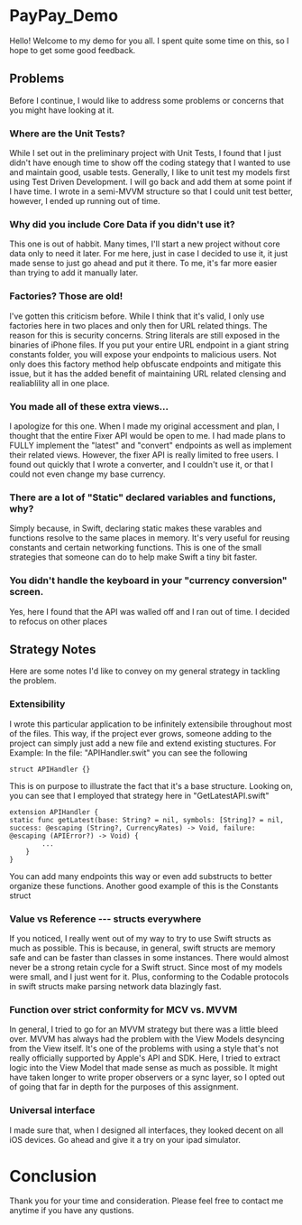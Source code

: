 # PayPay_Demo

Hello! Welcome to my demo for you all. I spent quite some time on this, so I hope to get some good feedback.

## Problems

Before I continue, I would like to address some problems or concerns that you might have looking at it.

### Where are the Unit Tests?

While I set out in the preliminary project with Unit Tests, I found that I just didn't have enough time to show off the coding stategy that I wanted to use and maintain good, usable tests. Generally, I like to unit test my models first using Test Driven Development. I will go back and add them at some point if I have time. I wrote in a semi-MVVM structure so that I could unit test better, however, I ended up running out of time.

### Why did you include Core Data if you didn't use it?
This one is out of habbit. Many times, I'll start a new project without core data only to need it later. For me here, just in case I decided to use it, it just made sense to just go ahead and put it there. To me, it's far more easier than trying to add it manually later.

### Factories? Those are old!

I've gotten this criticism before. While I think that it's valid, I only use factories here in two places and only then for URL related things. The reason for this is security concerns. String literals are still exposed in the binaries of iPhone files. If you put your entire URL endpoint in a giant string constants folder, you will expose your endpoints to malicious users. Not only does this factory method help obfuscate endpoints and mitigate this issue, but it has the added benefit of maintaining URL related clensing and realiablility all in one place.

### You made all of these extra views...

I apologize for this one. When I made my original accessment and plan, I thought that the entire Fixer API would be open to me. I had made plans to FULLY implement the "latest" and "convert" endpoints as well as implement their related views. However, the fixer API is really limited to free users. I found out quickly that I wrote a converter, and I couldn't use it, or that I could not even change my base currency.

### There are a lot of "Static" declared variables and functions, why?

Simply because, in Swift, declaring static makes these varables and functions resolve to the same places in memory. It's very useful for reusing constants and certain networking functions. This is one of the small strategies that someone can do to help make Swift a tiny bit faster.

### You didn't handle the keyboard in your "currency conversion" screen.
Yes, here I found that the API was walled off and I ran out of time. I decided to refocus on other places

## Strategy Notes

Here are some notes I'd like to convey on my general strategy in tackling the problem.

### Extensibility

I wrote this particular application to be infinitely extensibile throughout most of the files. This way, if the project ever grows, someone adding to the project can simply just add a new file and extend existing stuctures. For Example:
In the file: "APIHandler.swit" you can see the following
```
struct APIHandler {}
```
This is on purpose to illustrate the fact that it's a base structure. Looking on, you can see that I employed that strategy here in "GetLatestAPI.swift"
```
extension APIHandler {
static func getLatest(base: String? = nil, symbols: [String]? = nil, success: @escaping (String?, CurrencyRates) -> Void, failure: @escaping (APIError?) -> Void) {
        ...
    }
}
```
You can add many endpoints this way or even add substructs to better organize these functions.
Another good example of this is the Constants struct

### Value vs Reference --- structs everywhere

If you noticed, I really went out of my way to try to use Swift structs as much as possible. This is because, in general, swift structs are memory safe and can be faster than classes in some instances. There would almost never be a strong retain cycle for a Swift struct. Since most of my models were small, and I just went for it. Plus, conforming to the Codable protocols in swift structs make parsing network data blazingly fast.

### Function over strict conformity for MCV vs. MVVM

In general, I tried to go for an MVVM strategy but there was a little bleed over. MVVM has always had the problem with the View Models desyncing from the View itself. It's one of the problems with using a style that's not really officially supported by Apple's API and SDK. Here, I tried to extract logic into the View Model that made sense as much as possible. It might have taken longer to write proper observers or a sync layer, so I opted out of going that far in depth for the purposes of this assignment.

### Universal interface

I made sure that, when I designed all interfaces, they looked decent on all iOS devices. Go ahead and give it a try on your ipad simulator.

# Conclusion
Thank you for your time and consideration. Please feel free to contact me anytime if you have any qustions.
